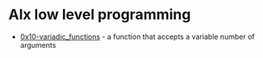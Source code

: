 # Alx low level programming

- [0x10-variadic_functions]() - a function that accepts a variable number of arguments
